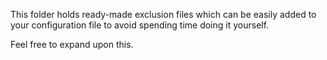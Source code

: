 This folder holds ready-made exclusion files which can be easily
added to your configuration file to avoid spending time doing it
yourself.

Feel free to expand upon this.
